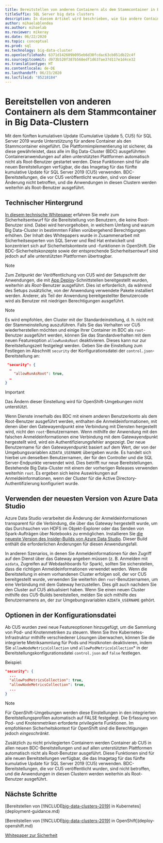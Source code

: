 ```yaml
---
title: Bereitstellen von anderen Containern als dem Stammcontainer in Big Data-Clustern
titleSuffix: SQL Server big data clusters
description: In diesem Artikel wird beschrieben, wie Sie andere Container als den Stammcontainer in Big Data-Clustern in SQL Server bereitstellen.
author: mihaelablendea
ms.author: mihaelab
ms.reviewer: mikeray
ms.date: 06/22/2020
ms.topic: conceptual
ms.prod: sql
ms.technology: big-data-cluster
ms.openlocfilehash: 6371d142609b095eb6d30fcdac63cb051db22c4f
ms.sourcegitcommit: d973b520f387b568edf1d637ae37d117e1d4ce32
ms.translationtype: HT
ms.contentlocale: de-DE
ms.lasthandoff: 06/23/2020
ms.locfileid: "85218184"
---
```

# <a name="non-root-big-data-clusters-containers"></a>Bereitstellen von anderen Containern als dem Stammcontainer in Big Data-Clustern

Mit dem fünften kumulativen Update (Cumulative Update 5, CU5) für SQL Server 2019 wurde Unterstützung für andere Container als den Stammcontainer eingeführt. Die Plattformimplementierung ist sicherer, da diese gewährleistet, dass alle im Big Data-Cluster (BDC) ausgeführten Containeranwendungen auf allen unterstützten Plattformen automatisch nicht als Root-Benutzer gestartet werden. Diese Funktionen sind für alle neuen Bereitstellungen verfügbar, die das Imagetag für das fünfte kumulative Update für SQL Server 2019 (CU5) verwenden. BDC-Bereitstellungen, die vor CU5 veröffentlicht wurden, sind von dieser Änderung nicht betroffen, und die Anwendungen in diesen Clustern werden weiterhin als Root-Benutzer ausgeführt. 

## <a name="technical-background"></a>Technischer Hintergrund

[In diesem technische Whitepaper](https://aka.ms/sql-bdc-openshift-security) erfahren Sie mehr zum Sicherheitsentwurf für die Bereitstellung von Benutzern, die keine Root-Benutzer sind. Dabei wird hervorgehoben, in welchem Umfang und warum Big Data-Cluster in bestimmten Fällen vorübergehend Berechtigungen erhöhen. Der Inhalt des Whitepapers wurde in Zusammenarbeit mit Sicherheitsexperten von SQL Server und Red Hat entwickelt und konzentriert sich auf Sicherheitskontexte und -funktionen in OpenShift. Die BDC-Sicherheitskonzepte sowie der entsprechende Sicherheitsentwurf sind jedoch auf alle unterstützten Plattformen übertragbar.

> [!NOTE]
> Zum Zeitpunkt der Veröffentlichung von CU5 wird der Setupschritt der Anwendungen, die mit [App Deploy](concept-application-deployment.md)-Schnittstellen bereitgestellt wurden, weiterhin als *Root*-Benutzer ausgeführt. Dies ist erforderlich, da während des Setups zusätzliche, von der Anwendung verwendete Pakete installiert werden. Anderer, als Teil der Anwendung bereitgestellter Benutzercode wird als Benutzer mit niedrigen Berechtigungen ausgeführt. 

> [!NOTE]
> Es wird empfohlen, den Cluster mit der Standardeinstellung, d. h. nicht mit der Stammeinstellung auszuführen. Falls Sie das Verhalten vor CU5 wiederherstellen möchten und einige Ihrer Container im BDC als `root`-Benutzer ausgeführt werden, können Sie das Standardverhalten mit dem neuen Featureoption `allowRunAsRoot` deaktivieren. Dieses kann nur zur Bereitstellungszeit festgelegt werden. Geben Sie die Einstellung zum Festlegen im Abschnitt `security` der Konfigurationsdatei der `control.json`-Bereitstellung an:

```json
 "security": {
  …
    "allowRunAsRoot": true,
  …
}
```

> [!IMPORTANT]
> Das Ändern dieser Einstellung wird für OpenShift-Umgebungen nicht unterstützt.

Wenn Dienste innerhalb des BDC mit einem anderen Benutzerkonto als dem Root-Benutzer ausgeführt werden, enthalten die Anmeldeinformationen, mit denen über den Gatewayendpunkt eine Verbindung mit Diensten hergestellt wird, nicht den `root`-Benutzernamen. Wenn mithilfe der Anwendung mit den falschen Anmeldeinformationen eine Verbindung mit dem Gatewayendpunkt hergestellt wird, wird ein Authentifizierungsfehler angezeigt. Der neue Benutzername für den Gatewayendpunkt basiert auf dem Wert, der von der Umgebungsvariablen `AZDATA_USERNAME` übergeben wurde. Es handelt sich hierbei um denselben Benutzernamen, der für den Controller und die SQL Server-Endpunkte verwendet wird. Dies betrifft nur neue Bereitstellungen. Bestehende Big Data-Cluster mit einem der vorherigen Releases verwenden weiterhin `root`. Es ergeben sich keine Auswirkungen auf Anmeldeinformationen, wenn der Cluster für die Active Directory-Authentifizierung konfiguriert wurde. 

## <a name="use-the-latest-azure-data-studio"></a>Verwenden der neuesten Version von Azure Data Studio

Azure Data Studio verarbeitet die Änderung der Anmeldeinformationen transparent für die Verbindung, die über das Gateway hergestellt wurde, um das Durchsuchen von HDFS im Objekt-Explorer oder das Senden von Spark-Aufträgen über Notebooks zu ermöglichen. Installieren Sie [die neueste Version des Insider-Builds von Azure Data Studio](../azure-data-studio/download-azure-data-studio.md#download-insiders-build-of-azure-data-studio). Dieser Build enthält die erforderlichen Änderungen für diesen Anwendungsfall.

In anderen Szenarios, in denen Sie Anmeldeinformationen für den Zugriff auf den Dienst über das Gateway angeben müssen (z. B. Anmelden mit `azdata`, Zugreifen auf Webdashboards für Spark), sollten Sie sicherstellen, dass die richtigen Anmeldeinformationen verwendet werden. Wenn die Bereitstellung in einem vorhandenen Cluster erfolgen soll, der vor CU5 bereitgestellt wurde, verwenden Sie weiterhin den `root`-Benutzernamen, um eine Verbindung mit dem Gateway herzustellen. Dies gilt auch nachdem Sie den Cluster auf CU5 aktualisiert haben. Wenn Sie einen neuen Cluster mithilfe des CU5-Builds bereitstellen, melden Sie sich mithilfe des Benutzernamens an, der zur Umgebungsvariablen `AZDATA_USERNAME` gehört.

## <a name="configuration-file-switches"></a>Optionen in der Konfigurationsdatei

Ab CU5 wurden zwei neue Featureoptionen hinzugefügt, um die Sammlung von Pod- und Knotenmetriken zu steuern. Wenn Sie Ihre Kubernetes-Infrastruktur mithilfe verschiedener Lösungen überwachen, können Sie die integrierte Metriksammlung für Pods und Hostknoten deaktivieren, indem Sie `allowNodeMetricsCollection` und `allowPodMetricsCollection`* in der Bereitstellungskonfigurationsdatei `control.json` auf `false` festlegen. 

Beispiel: 

```json
"security": {
  ...
  "allowPodMetricsCollection": true,
  "allowNodeMetricsCollection": true,
  ...
}
```

> [!NOTE]
> Für OpenShift-Umgebungen werden diese Einstellungen in den integrierten Bereitstellungsprofilen automatisch auf FALSE festgelegt. Die Erfassung von Pod- und Knotenmetriken erforderte privilegierte Funktionen. Im empfohlenen Sicherheitskontext für OpenShift sind die Berechtigungen jedoch *eingeschränkt*.

Zusätzlich zu nicht privilegierten Containern werden Container ab CU5 in allen neuen BDC-Bereitstellungen und auf allen unterstützten Plattformen automatisch nicht als Root-Benutzer ausgeführt. Diese Funktionen sind für alle neuen Bereitstellungen verfügbar, die das Imagetag für das fünfte kumulative Update für SQL Server 2019 (CU5) verwenden. BDC-Bereitstellungen, die vor CU5 veröffentlicht wurden, sind nicht betroffen, und die Anwendungen in diesen Clustern werden weiterhin als Root-Benutzer ausgeführt.

## <a name="next-steps"></a>Nächste Schritte
[Bereitstellen von [!INCLUDE[big-data-clusters-2019](../includes/ssbigdataclusters-ss-nover.md)] in Kubernetes](deployment-guidance.md)

[Bereitstellen von [!INCLUDE[big-data-clusters-2019](../includes/ssbigdataclusters-ss-nover.md)] in OpenShift](deploy-openshift.md)

[Whitepaper zur Sicherheit](https://aka.ms/sql-bdc-openshift-security)
